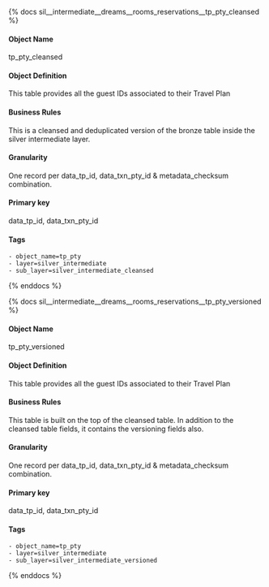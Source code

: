 {% docs sil__intermediate__dreams__rooms_reservations__tp_pty_cleansed %}

#### Object Name
tp_pty_cleansed

#### Object Definition
This table provides all the guest IDs associated to their Travel Plan

#### Business Rules
This is a cleansed and deduplicated version of the bronze table inside the silver intermediate layer.

#### Granularity
One record per data_tp_id, data_txn_pty_id & metadata_checksum combination.

#### Primary key
data_tp_id, data_txn_pty_id

#### Tags
    - object_name=tp_pty
    - layer=silver_intermediate
    - sub_layer=silver_intermediate_cleansed

{% enddocs %}

{% docs sil__intermediate__dreams__rooms_reservations__tp_pty_versioned %}

#### Object Name
tp_pty_versioned

#### Object Definition
This table provides all the guest IDs associated to their Travel Plan

#### Business Rules
This table is built on the top of the cleansed table. In addition to the cleansed table fields, it contains the versioning fields also.

#### Granularity
One record per data_tp_id, data_txn_pty_id & metadata_checksum combination.

#### Primary key
data_tp_id, data_txn_pty_id

#### Tags
    - object_name=tp_pty
    - layer=silver_intermediate
    - sub_layer=silver_intermediate_versioned

{% enddocs %}